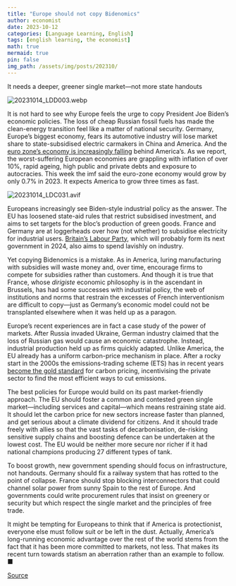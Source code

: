 ```yaml
---
title: "Europe should not copy Bidenomics"
author: economist
date: 2023-10-12
categories: [Language Learning, English]
tags: [english learning, the economist]
math: true
mermaid: true
pin: false
img_path: /assets/img/posts/202310/
---
```


It needs a deeper, greener single market—not more state handouts

![20231014_LDD003.webp](20231014_LDD003.webp)

It is not hard to see why Europe feels the urge to copy President Joe Biden’s economic policies. The loss of cheap Russian fossil fuels has made the clean-energy transition feel like a matter of national security. Germany, Europe’s biggest economy, fears its automotive industry will lose market share to state-subsidised electric carmakers in China and America. And the [euro zone’s economy is increasingly falling](https://www.economist.com/europe/2023/10/12/our-european-economic-pentathlon) behind America’s. As we report, the worst-suffering European economies are grappling with inflation of over 10%, rapid ageing, high public and private debts and exposure to autocracies. This week the imf said the euro-zone economy would grow by only 0.7% in 2023. It expects America to grow three times as fast.

![20231014_LDC031.avif](20231014_LDC031.avif)

Europeans increasingly see Biden-style industrial policy as the answer. The EU has loosened state-aid rules that restrict subsidised investment, and aims to set targets for the bloc’s production of green goods. France and Germany are at loggerheads over how (not whether) to subsidise electricity for industrial users. [Britain’s Labour Party](https://www.economist.com/britain/2023/10/11/britains-labour-party-embraces-supply-side-social-democracy), which will probably form its next government in 2024, also aims to spend lavishly on industry.

Yet copying Bidenomics is a mistake. As in America, luring manufacturing with subsidies will waste money and, over time, encourage firms to compete for subsidies rather than customers. And though it is true that France, whose *dirigiste* economic philosophy is in the ascendant in Brussels, has had some successes with industrial policy, the web of institutions and norms that restrain the excesses of French interventionism are difficult to copy—just as Germany’s economic model could not be transplanted elsewhere when it was held up as a paragon.

Europe’s recent experiences are in fact a case study of the power of markets. After Russia invaded Ukraine, German industry claimed that the loss of Russian gas would cause an economic catastrophe. Instead, industrial production held up as firms quickly adapted. Unlike America, the EU already has a uniform carbon-price mechanism in place. After a rocky start in the 2000s the emissions-trading scheme (ETS) has in recent years [become the gold standard](https://www.economist.com/finance-and-economics/2023/10/01/how-carbon-prices-are-taking-over-the-world) for carbon pricing, incentivising the private sector to find the most efficient ways to cut emissions.

The best policies for Europe would build on its past market-friendly approach. The EU should foster a common and contested green single market—including services and capital—which means restraining state aid. It should let the carbon price for new sectors increase faster than planned, and get serious about a climate dividend for citizens. And it should trade freely with allies so that the vast tasks of decarbonisation, de-risking sensitive supply chains and boosting defence can be undertaken at the lowest cost. The EU would be neither more secure nor richer if it had national champions producing 27 different types of tank.

To boost growth, new government spending should focus on infrastructure, not handouts. Germany should fix a railway system that has rotted to the point of collapse. France should stop blocking interconnectors that could channel solar power from sunny Spain to the rest of Europe. And governments could write procurement rules that insist on greenery or security but which respect the single market and the principles of free trade.

It might be tempting for Europeans to think that if America is protectionist, everyone else must follow suit or be left in the dust. Actually, America’s long-running economic advantage over the rest of the world stems from the fact that it has been more committed to markets, not less. That makes its recent turn towards statism an aberration rather than an example to follow. ■


[Source](https://www.economist.com/leaders/2023/10/12/europe-should-not-copy-bidenomics)
